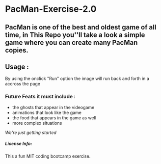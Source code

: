 # PacMan-Exercise-2.0
<h2>PacMan is one of the best and oldest game of all time, in This Repo you''ll take a look a simple game where you can create many PacMan copies.</h2>

 
 <h2> Usage : </h2>
 <p> By using the onclick "Run" option the image will run back and forth in a accross the page </p>
 
<h3>Future Feats it must include :</h3>
 <ul>
  <li> the ghosts that appear in the videogame </li>
  <li> animations that look like the game </li>
  <li> the food that appears in the game as well </li>
  <li> more complex situations</li>
  </ul>
  
  <p> <em>We're just getting started</em> </p>
  
  <h5> License Info: </h5> 
  <p> This a fun MIT coding bootcamp exercise. </p>

